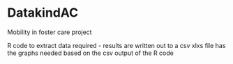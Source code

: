 

# DatakindAC
Mobility in foster care project

R code to extract data required - results are written out to a csv
xlxs file has the graphs needed based on the csv output of the R code
